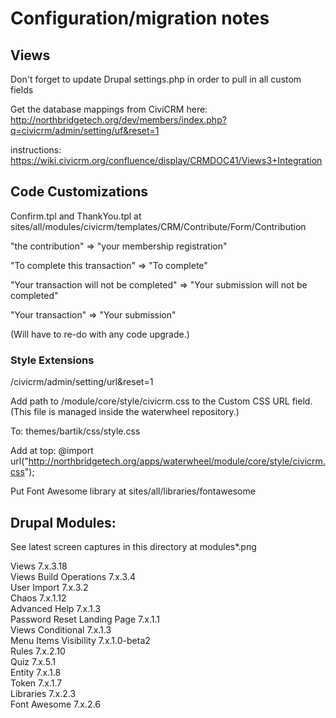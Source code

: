# Configuration/migration notes

## Views
Don't forget to update Drupal settings.php in order to pull in all custom fields

Get the database mappings from CiviCRM here: http://northbridgetech.org/dev/members/index.php?q=civicrm/admin/setting/uf&reset=1

instructions: https://wiki.civicrm.org/confluence/display/CRMDOC41/Views3+Integration

## Code Customizations
Confirm.tpl and ThankYou.tpl at  
sites/all/modules/civicrm/templates/CRM/Contribute/Form/Contribution

"the contribution" => "your membership registration"

"To complete this transaction" => "To complete"

"Your transaction will not be completed" => "Your submission will not be completed"

"Your transaction" => "Your submission"

(Will have to re-do with any code upgrade.)

### Style Extensions

/civicrm/admin/setting/url&reset=1

Add path to <waterwheel>/module/core/style/civicrm.css to the Custom CSS URL field. (This file is managed inside the waterwheel repository.)

To: themes/bartik/css/style.css

Add at top: @import url("http://northbridgetech.org/apps/waterwheel/module/core/style/civicrm.css");

Put Font Awesome library at sites/all/libraries/fontawesome

## Drupal Modules: 

See latest screen captures in this directory at modules*.png

Views 7.x.3.18  
Views Build Operations 7.x.3.4  
User Import 7.x.3.2  
Chaos 7.x.1.12  
Advanced Help 7.x.1.3    
Password Reset Landing Page 7.x.1.1  
Views Conditional 7.x.1.3  
Menu Items Visibility 7.x.1.0-beta2  
Rules 7.x.2.10  
Quiz 7.x.5.1  
Entity 7.x.1.8  
Token 7.x.1.7  
Libraries 7.x.2.3  
Font Awesome 7.x.2.6  


